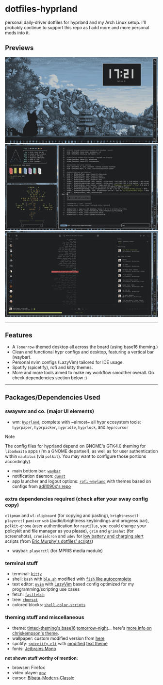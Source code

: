 # dotfiles-hyprland
personal daily-driver dotfiles for hyprland and my Arch Linux setup. I'll probably continue to support this repo as I add more and more personal mods into it.

## Previews

![s1](screenshots/1.png)
![s2](screenshots/2.png)
![s3](screenshots/3.png)

---

## Features
- A `Tomorrow`-themed desktop all across the board (using base16 theming.)
- Clean and functional hypr configs and desktop, featuring a vertical bar (waybar).
- Personal nvim configs (LazyVim) tailored for IDE usage.
- Spotify (spicetify), rofi and kitty themes.
- More and more tools aimed to make my workflow smoother overall. Go check dependencies section below :)

---

## Packages/Dependencies Used
### swaywm and co. (major UI elements)
- wm: [`hyprland`](https://hyprland.org/), complete with ~almost~ all hypr ecosystem tools: `hyprpaper`, `hyprpicker`, `hypridle`, `hyprlock`, and `hyprcursor`
    
> [!NOTE]
> The config files for hyprland depend on GNOME's GTK4.0 theming for `libadwaita` apps (i'm a GNOME departee!), as well as for user authentication within `nautilus` (via `polkit`). You may want to configure those portions accordingly).
- main bottom bar: [`waybar`](https://github.com/Alexays/Waybar)
- notification daemon: [`dunst`](https://github.com/dunst-project/dunst)
- app launcher and logout options: [`rofi-wayland`](github.com/lbonn/rofi) with themes based on configs from [adi1090x's repo](https://github.com/adi1090x/rofi?tab=readme-ov-file)

### extra dependencies required (check after your sway config copy)
`clipman` and `wl-clipboard` (for copying and pasting), `brightnessctl` `playerctl` `pamixer` `wob` (audio/brightness keybindings and progress bar), `polkit-gnome` (user authentication for `nautilus`, you could change your policykit and file manager as you please), `grim` and `grimshot` (for screenshots), `cronie`/`cron` and `udev` for [low battery and charging alert](usr/local/bin/) scripts (from [Eric Murphy's dotfiles' scripts](https://github.com/ericmurphyxyz/dotfiles/tree/master/.local/bin))
- waybar: `playerctl` (for MPRIS media module)

### terminal stuff
- terminal: [`kitty`](https://github.com/kovidgoyal/kitty)
- shell: `bash` with [`ble.sh`](https://github.com/akinomyoga/ble.sh) modified with [`fish` like autocomplete](https://harduex.com/blog/fish-like-autosuggestions-in-bash-shell/)
- text editor: [`nvim`](https://github.com/neovim/neovim) with [LazyVim](https://github.com/LazyVim/LazyVim) based config optimized for my programming/scripting use cases
- fetch: [`fastfetch`](https://github.com/fastfetch-cli/fastfetch)
- tree: [`cbonsai`](https://gitlab.com/jallbrit/cbonsai)
- colored blocks: [`shell-color-scripts`](https://gitlab.com/dwt1/shell-color-scripts)

### theming stuff and miscellaneous
- theme: [tinted-theming's base16](https://github.com/tinted-theming/home) [tomorrow-night](https://tinted-theming.github.io/base16-gallery/)... here's [more info on chriskempson's theme](https://github.com/chriskempson/tomorrow-theme).
- wallpaper: custom modified version from [here](https://www.artstation.com/artwork/DAw5xn)
- spotify: [`spicetify-cli`](https://spicetify.app/) with [modified](.config/spicetify/Themes/text/) [text theme](https://github.com/spicetify/spicetify-themes/tree/master/text)
- fonts: [Jetbrains Mono](https://github.com/JetBrains/JetBrainsMono)

**not shown stuff worthy of mention:**
- browser: Firefox
- video player: [`mpv`](https://mpv.io/)
- cursor: [Bibata-Modern-Classic](https://www.bibata.live/)
